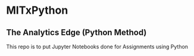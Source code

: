 # MITxPython
## The Analytics Edge (Python Method)
This repo is to put Jupyter Notebooks done for Assignments using Python
